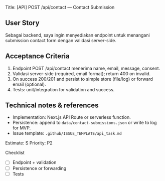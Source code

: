 Title: [API] POST /api/contact — Contact Submission

User Story
----------
Sebagai backend, saya ingin menyediakan endpoint untuk menangani submission contact form dengan validasi server-side.

Acceptance Criteria
-------------------
1. Endpoint POST /api/contact menerima name, email, message, consent.
2. Validasi server-side (required, email format); return 400 on invalid.
3. On success 200/201 and persist to simple store (file/log) or forward email (optional).
4. Tests: unit/integration for validation and success.

Technical notes & references
---------------------------
- Implementation: Next.js API Route or serverless function.
- Persistence: append to `data/contact-submissions.json` or write to log for MVP.
- Issue template: `.github/ISSUE_TEMPLATE/api_task.md`

Estimate: S
Priority: P2

Checklist
- [ ] Endpoint + validation
- [ ] Persistence or forwarding
- [ ] Tests
